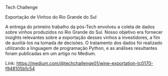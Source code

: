 Tech Challenge

Exportação de Vinhos do Rio Grande do Sul

A entrega do primeiro trabalho da pós-Tech envolveu a coleta de dados sobre vinhos produzidos no Rio Grande do Sul. 
Nosso objetivo era fornecer insights relevantes sobre a exportação desses vinhos a investidores, a fim de auxiliá-los na tomada de decisões.
O tratamento dos dados foi realizado utilizando a linguagem de programação Python, e as análises resultantes foram publicadas em um artigo no Medium.

Link: https://medium.com/@techchallenge01/wine-exportation-tc0170-f948105b1c54
